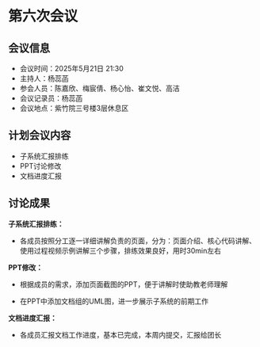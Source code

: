# 第六次会议

## 会议信息

- 会议时间：2025年5月21日 21:30
- 主持人：杨蕊菡
- 参会人员：陈嘉欣、梅宸倩、杨心怡、崔文悦、高洁
- 会议记录员：杨蕊菡
- 会议地点：紫竹院三号楼3层休息区

## 计划会议内容

- 子系统汇报排练
- PPT讨论修改
- 文档进度汇报

## 讨论成果

**子系统汇报排练：**

- 各成员按照分工逐一详细讲解负责的页面，分为：页面介绍、核心代码讲解、使用过程视频示例讲解三个步骤，排练效果良好，用时30min左右

**PPT修改：**

- 根据成员的需求，添加页面截图的PPT，便于讲解时使助教老师理解

- 在PPT中添加文档组的UML图，进一步展示子系统的前期工作

**文档进度汇报：**

- 各成员汇报文档工作进度，基本已完成，本周内提交，汇报给团长
